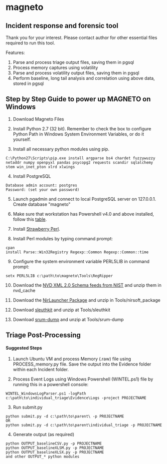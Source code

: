 # magneto

## Incident response and forensic tool

Thank you for your interest. Please contact author for other essential files required to run this tool.

Features: 
 1. Parse and process triage output files, saving them in pgsql
 2. Process memory captures using volatility
 3. Parse and process volatility output files, saving them in pgsql
 4. Perform baseline, long tail analysis and correlation using above data, stored in pgsql

## Step by Step Guide to power up MAGNETO on Windows

1. Download Magneto Files

2. Install Python 2.7 (32 bit).  Remember to check the box to configure Python Path in Windows System Environment Variables, or do it yourself.

3. Install all necessary python modules using pip.

```
C:\Python27\Scripts\pip.exe install argparse bs4 chardet fuzzywuzzy netaddr numpy openpyxl pandas psycopg2 requests scandir sqlalchemy stem win_inet_pton xlrd xlwings
```

4. Install PostgreSQL

```
Database admin account: postgres
Password: (set your own password)
```

5. Launch pgadmin and connect to local PostgreSQL server on 127.0.0.1.  Create database "magneto"

6. Make sure that workstation has Powershell v4.0 and above installed, follow this [table](https://social.technet.microsoft.com/wiki/contents/articles/21016.how-to-install-windows-powershell-4-0.aspx#Windows_Management_Framework_4_supportability_matrix).

7. Install [Strawberry Perl](http://strawberryperl.com/).

8. Install Perl modules by typing command prompt:

```
cpan
install Parse::Win32Registry Regexp::Common Regexp::Common::time
```

9. Configure the system environment variable PERL5LIB in command prompt:

```
setx PERL5LIB c:\path\to\magneto\Tools\RegRipper
```

10. Download the [NVD XML 2.0 Schema feeds from NIST](https://nvd.nist.gov/vuln/data-feeds#CVE_FEED) and unzip them in nvd_cache

11. Download the [NirLauncher Package](http://launcher.nirsoft.net/downloads/) and unzip in Tools/nirsoft_package

12. Download [sleuthkit](https://github.com/sleuthkit/sleuthkit/releases) and unzip at Tools/sleuthkit

13. Download [srum-dump](https://github.com/MarkBaggett/srum-dump) and unzip at Tools/srum-dump

## Triage Post-Processing

#### Suggested Steps

1. Launch Ubuntu VM and process Memory (.raw) file using PROCESS_memory.py file. Save the output into the Evidence folder within each Incident folder.

2. Process Event Logs using Windows Powershell (WINTEL.ps1) file by running this in a powershell console:

```
WINTEL_WindowsLogParser.ps1 -logPath c:\path\to\individual_triage\Evidence\Logs -project PROJECTNAME
```

3. Run submit.py

```
python submit.py -d c:\path\to\parent\ -p PROJECTNAME
OR
python submit.py -d c:\path\to\parent\individual_triage -p PROJECTNAME
```

4. Generate output (as required)

```
python OUTPUT_baselineCSV.py -p PROJECTNAME
python OUTPUT_baselineXLSM.py -p PROJECTNAME
python OUTPUT_baselineXLSX.py -p PROJECTNAME
and other OUTPUT_* python modules
```
